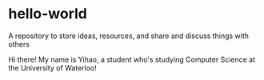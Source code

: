 # hello-world
A repository to store ideas, resources, and share and discuss things with others

Hi there! My name is Yihao, a student who's studying Computer Science at the University of Waterloo!

